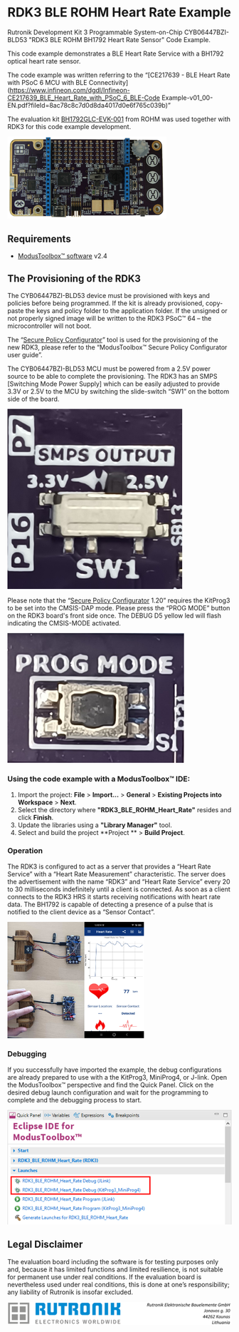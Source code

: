 # RDK3 BLE ROHM Heart Rate Example

Rutronik Development Kit 3 Programmable System-on-Chip CYB06447BZI-BLD53 "RDK3 BLE ROHM BH1792 Heart Rate Sensor" Code Example. 

This code example demonstrates a BLE Heart Rate Service with a BH1792 optical heart rate sensor. 

The code example was written referring to the “[CE217639 - BLE Heart Rate with PSoC 6 MCU with BLE Connectivity](https://www.infineon.com/dgdl/Infineon-CE217639_BLE_Heart_Rate_with_PSoC_6_BLE-Code Example-v01_00-EN.pdf?fileId=8ac78c8c7d0d8da4017d0e6f765c039b)”

The evaluation kit [BH1792GLC-EVK-001](https://fscdn.rohm.com/en/products/databook/applinote/ic/sensor/optical_sensor_for_heart_rate_monitor/bh1792glc-evk-001_ug-e.pdf) from ROHM was used together with RDK3 for this code example development.

 <img src="images/rdk3_top.jpg" style="zoom:35%;" />

## Requirements

- [ModusToolbox™ software](https://www.cypress.com/products/modustoolbox-software-environment) v2.4

## The Provisioning of the RDK3

The CYB06447BZI-BLD53 device must be provisioned with keys and policies before being programmed. If the kit is already provisioned, copy-paste the keys and policy folder to the application folder. If the unsigned or not properly signed image will be written to the RDK3 PSoC™ 64 – the microcontroller will not boot. 

The “[Secure Policy Configurator](https://www.infineon.com/dgdl/Infineon-ModusToolbox_Secure_Policy_Configurator_1.30_User_Guide-UserManual-v01_00-EN.pdf?fileId=8ac78c8c8386267f0183a960762a5977)” tool is used for the provisioning of the new RDK3, please refer to the “ModusToolbox™ Secure Policy Configurator user guide”. 

The CYB06447BZI-BLD53 MCU must be powered from a 2.5V power source to be able to complete the provisioning. The RDK3 has an SMPS [Switching Mode Power Supply] which can be easily adjusted to provide 3.3V or 2.5V to the MCU by switching the slide-switch “SW1” on the bottom side of the board. 

<img src="images/voltage_switch.jpg" style="zoom:50%;" />

Please note that the “[Secure Policy Configurator](https://www.infineon.com/dgdl/Infineon-ModusToolbox_Secure_Policy_Configurator_1.30_User_Guide-UserManual-v01_00-EN.pdf?fileId=8ac78c8c8386267f0183a960762a5977) 1.20” requires the KitProg3 to be set into the CMSIS-DAP mode. Please press the “PROG MODE” button on the RDK3 board's front side once. The DEBUG D5 yellow led will flash indicating the CMSIS-MODE activated.

<img src="images/prog_mode.jpg" style="zoom:75%;" />

### Using the code example with a ModusToolbox™ IDE:

1. Import the project: **File** > **Import...** > **General** > **Existing Projects into Workspace** > **Next**.
2. Select the directory where **"RDK3_BLE_ROHM_Heart_Rate"** resides and click  **Finish**.
3. Update the libraries using a **"Library Manager"** tool.
4. Select and build the project **Project ** > **Build Project**.

### Operation

The RDK3 is configured to act as a server that provides a “Heart Rate Service” with a “Heart Rate Measurement” characteristic. The server does the advertisement with the name “RDK3” and “Heart Rate Service” every 20 to 30 milliseconds indefinitely until a client is connected.  As soon as a client connects to the RDK3 HRS it starts receiving notifications with heart rate data. The BH1792 is capable of detecting a presence of a pulse that is notified to the client device as a “Sensor Contact”.

<img src="images/HearRateDemo.jpg" style="zoom:30%;" />

### Debugging

If you successfully have imported the example, the debug configurations are already prepared to use with a the KitProg3, MiniProg4, or J-link. Open the ModusToolbox™ perspective and find the Quick Panel. Click on the desired debug launch configuration and wait for the programming to complete and the debugging process to start.

<img src="images/debug_start.png" style="zoom:100%;" />

## Legal Disclaimer

The evaluation board including the software is for testing purposes only and, because it has limited functions and limited resilience, is not suitable for permanent use under real conditions. If the evaluation board is nevertheless used under real conditions, this is done at one’s responsibility; any liability of Rutronik is insofar excluded. 

<img src="images/rutronik_origin_kaunas.png" style="zoom:50%;" />



